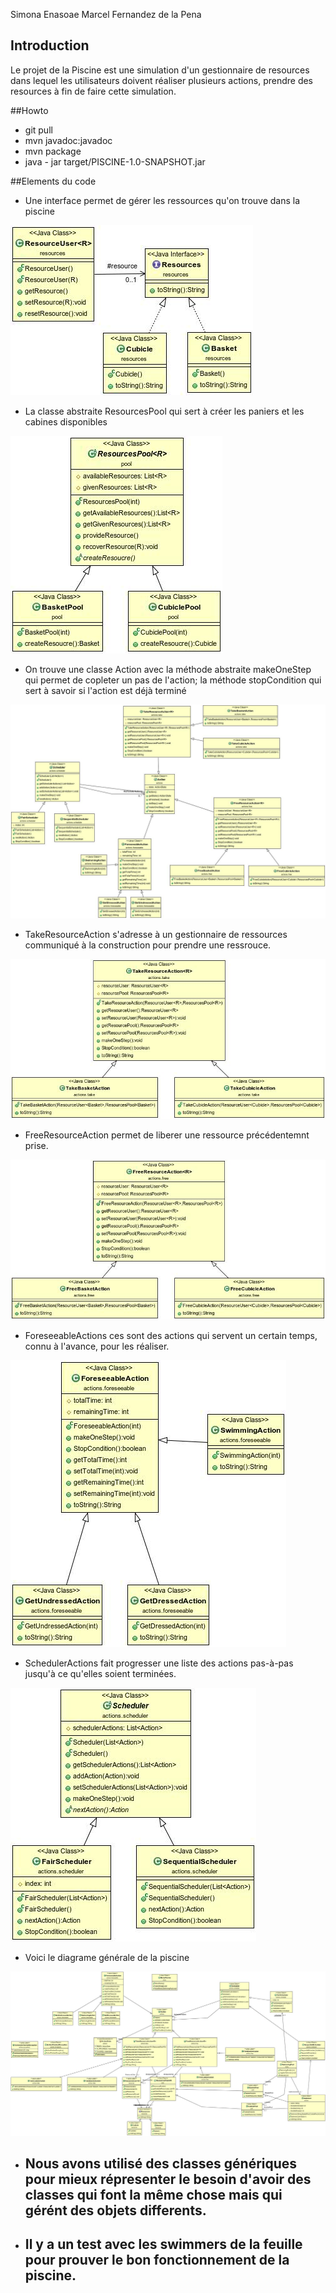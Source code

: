 Simona Enasoae
Marcel Fernandez de la Pena

## Introduction

Le projet de la Piscine est une simulation d'un gestionnaire de resources dans lequel les utilisateurs doivent réaliser plusieurs actions, prendre des resources à fin de faire cette simulation.

##Howto

  - git pull
  - mvn javadoc:javadoc
  - mvn package
  - java - jar target/PISCINE-1.0-SNAPSHOT.jar

##Elements du code

   - Une interface permet de gérer les ressources qu'on trouve dans la piscine

   ![](img/ResourcesUML.jpg) 

   - La classe abstraite ResourcesPool qui sert à créer les paniers et les cabines disponibles

   ![](img/ResourcesPoolUML.jpg) 

   - On trouve une classe Action avec la méthode abstraite makeOneStep qui permet de copleter un pas de l'action; la méthode stopCondition qui sert à savoir si l'action est déjà terminé

   ![](img/ActionsUML.jpg) 

   - TakeResourceAction s'adresse à un gestionnaire de ressources communiqué à la construction pour prendre une ressrouce.

   ![](img/TakeResourceActionUML.jpg) 

   - FreeResourceAction permet de liberer une ressource précédentemnt prise.

   ![](img/FreeResourceActionUML.jpg) 

   - ForeseeableActions ces sont des actions qui servent un certain temps, connu à l'avance, pour les réaliser.

   ![](img/ForeseeableActionUML.jpg) 

   - SchedulerActions fait progresser une liste des actions pas-à-pas jusqu'à ce qu'elles soient terminées.

   ![](img/SchedulerUML.jpg) 
   
   - Voici le diagrame générale de la piscine

  ![](img/PiscineGeneralUML.jpg) 

- ## Nous avons utilisé des classes génériques pour mieux répresenter le besoin d'avoir des classes qui font la même chose mais qui gérént des objets differents.   

- ## Il y a un test avec les swimmers de la feuille pour prouver le bon fonctionnement de la piscine.
